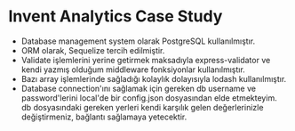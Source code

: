 # Invent Analytics Case Study

- Database management system olarak PostgreSQL kullanılmıştır.
- ORM olarak, Sequelize tercih edilmiştir.
- Validate işlemlerini yerine getirmek maksadıyla express-validator ve kendi yazmış olduğum middleware fonksiyonlar kullanılmıştır.
- Bazı array işlemlerinde sağladığı kolaylık dolayısıyla lodash kullanılmıştır.
- Database connection'ını sağlamak için gereken db username ve password'lerini local'de bir config.json dosyasından elde etmekteyim. db dosyasındaki gereken yerleri kendi karşılık gelen değerlerinizle değiştirmeniz, bağlantı sağlamaya yetecektir.
